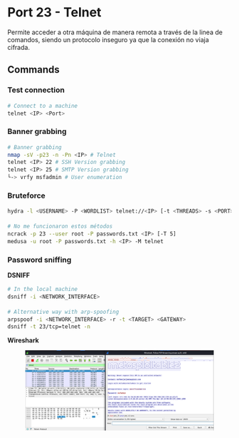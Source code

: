 # Port 23 - Telnet

Permite acceder a otra máquina de manera remota a través de la linea de comandos, siendo un protocolo inseguro ya que la conexión no viaja cifrada.

## Commands

### Test connection

```bash
# Connect to a machine
telnet <IP> <Port> 
```

### Banner grabbing&#x20;

```bash
# Banner grabbing 
nmap -sV -p23 -n -Pn <IP> # Telnet 
telnet <IP> 22 # SSH Version grabbing
telnet <IP> 25 # SMTP Version grabbing 
└-> vrfy msfadmin # User enumeration 
```

### Bruteforce

```bash
hydra -l <USERNAME> -P <WORDLIST> telnet://<IP> [-t <THREADS> -s <PORT>]

# No me funcionaron estos métodos
ncrack -p 23 --user root -P passwords.txt <IP> [-T 5]
medusa -u root -P passwords.txt -h <IP> -M telnet
```

### Password sniffing

**DSNIFF**&#x20;

```bash
# In the local machine
dsniff -i <NETWORK_INTERFACE>

# Alternative way with arp-spoofing
arpspoof -i <NETWORK_INTERFACE> -r -t <TARGET> <GATEWAY>
dsniff -t 23/tcp=telnet -n
```



**Wireshark**

<figure><img src="../.gitbook/assets/image (50).png" alt=""><figcaption></figcaption></figure>





